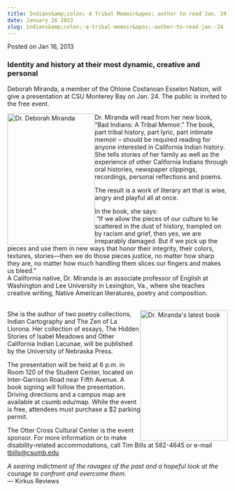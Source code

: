 ```yaml
---
title: Indians&amp;colon; A Tribal Memoir&apos; author to read Jan. 24
date: January 16 2013
slug: indians&amp;colon;-a-tribal-memoir&apos;-author-to-read-jan.-24
---
```


<span class="date">Posted on Jan 16, 2013 </span>

<h3>Identity and history at their most dynamic, creative and
personal</h3>
<p>Deborah Miranda, a member of the Ohlone Costanoan Esselen
Nation, will give a presentation at CSU Monterey Bay on Jan. 24.
The public is invited to the free event.</p>
<p><img alt="Dr. Deborah Miranda" src="http://news.csumb.edu/sites/default/files/65/attachments/news/images/miranda.jpg" style="float:left; width:200px; height:300px">Dr. Miranda will
read from her new book, &#x201C;Bad Indians: A Tribal Memoir.&#x201D; The book,
part tribal history, part lyric, part intimate memoir &#x2013; should be
required reading for anyone interested in California Indian
history. She tells stories of her family as well as the experience
of other California Indians through oral histories, newspaper
clippings, recordings, personal reflections and poems.</img></p>
<p>The result is a work of literary art that is wise, angry and
playful all at once.</p>
<p>In the book, she says:<br>
&#xA0;&#x201C;If we allow the pieces of our culture to lie scattered in
the dust of history, trampled on by racism and grief, then yes, we
are irreparably damaged. But if we pick up the pieces and use them
in new ways that honor their integrity, their colors, textures,
stories&#x2014;then we do those pieces justice, no matter how sharp they
are, no matter how much handling them slices our fingers and makes
us bleed.&#x201D;<br>
A California native, Dr. Miranda is an associate professor of
English at Washington and Lee University in Lexington, Va., where
she teaches creative writing, Native American literatures, poetry
and composition.</br></br></p>
<p><img alt="Dr. Miranda&apos;s latest book" src="http://news.csumb.edu/sites/default/files/65/attachments/news/images/bad_indians_cover.jpg" style="float:right; width:200px; height:299px">She is the author
of two poetry collections, Indian Cartography and The Zen of La
Llorona. Her collection of essays, The Hidden Stories of Isabel
Meadows and Other California Indian Lacunae, will be published by
the University of Nebraska Press.</img></p>
<p>The presentation will be held at 6 p.m. in Room 120 of the
Student Center, located on Inter-Garrison Road near Fifth Avenue. A
book signing will follow the presentation. Driving directions and a
campus map are available at csumb.edu/map. While the event is free,
attendees must purchase a $2 parking permit.</p>
<p>The Otter Cross Cultural Center is the event sponsor. For more
information or to make disability-related accommodations, call Tim
Bills at 582-4645 or e-mail <a href="mailto:tbills@csumb.edu">tbills@csumb.edu</a></p>
<p><em>A searing indictment of the ravages of the past and a
hopeful look at the courage to confront and overcome
them.</em><br>
&#x2014; Kirkus Reviews</br></p>
<p><br>
&#xA0;</br></p>
